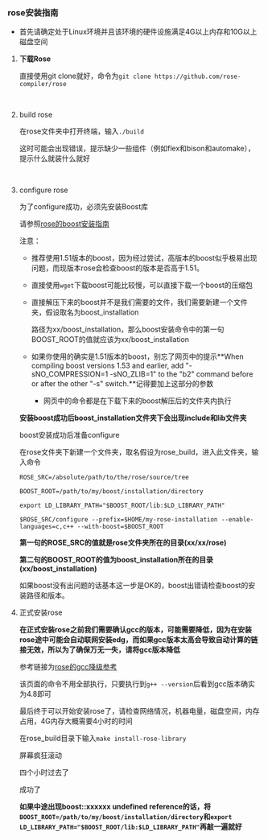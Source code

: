 ### rose安装指南

- 首先请确定处于Linux环境并且该环境的硬件设施满足4G以上内存和10G以上磁盘空间



1. **下载Rose**

   直接使用git clone就好，命令为`git clone https://github.com/rose-compiler/rose`

   ​

2. build rose

   在rose文件夹中打开终端，输入`./build`

   这时可能会出现错误，提示缺少一些组件（例如flex和bison和automake），提示什么就装什么就好

   ​

3. configure rose

   为了configure成功，必须先安装Boost库

   请参照[rose的boost安装指南](http://rosecompiler.org/ROSE_HTML_Reference/group__installing__boost.html)

   注意：

   - 推荐使用1.51版本的boost，因为经过尝试，高版本的boost似乎极易出现问题，而现版本rose会检查boost的版本是否高于1.51。

   - 直接使用`wget`下载boost可能比较慢，可以直接下载一个boost的压缩包

   - 直接解压下来的boost并不是我们需要的文件，我们需要新建一个文件夹，假设取名为boost_installation

     路径为xx/boost_installation，那么boost安装命令中的第一句BOOST_ROOT的值就应该为xx/boost_installation

   - 如果你使用的确实是1.51版本的boost，别忘了网页中的提示**When compiling boost versions 1.53 and earlier, add "-sNO_COMPRESSION=1 -sNO_ZLIB=1" to the "b2" command before or after the other "-s" switch.**记得要加上这部分的参数

     - 网页中的命令都是在下载下来的boost解压后的文件夹内执行

   **安装boost成功后boost_installation文件夹下会出现include和lib文件夹**

   boost安装成功后准备configure

   在rose文件夹下新建一个文件夹，取名假设为rose_build，进入此文件夹，输入命令

   `ROSE_SRC=/absolute/path/to/the/rose/source/tree`

   `BOOST_ROOT=/path/to/my/boost/installation/directory`

   `export LD_LIBRARY_PATH="$BOOST_ROOT/lib:$LD_LIBRARY_PATH"`

   `$ROSE_SRC/configure --prefix=$HOME/my-rose-installation --enable-languages=c,c++ --with-boost=$BOOST_ROOT`

   **第一句的ROSE_SRC的值就是rose文件夹所在的目录(xx/xx/rose)**

   **第二句的BOOST_ROOT的值为boost_installation所在的目录(xx/boost_installation)**

   如果boost没有出问题的话基本这一步是OK的，boost出错请检查boost的安装路径和版本。

4. 正式安装rose

   **在正式安装rose之前我们需要确认gcc的版本，可能需要降低，因为在安装rose途中可能会自动联网安装edg，而如果gcc版本太高会导致自动计算的链接无效，所以为了确保万无一失，请将gcc版本降低**

   参考链接为[rose的gcc降级参考](https://github.com/rose-compiler/rose/blob/master/docs/readmes/README.Debian)

   该页面的命令不用全部执行，只要执行到`g++ --version`后看到gcc版本确实为4.8即可

   最后终于可以开始安装rose了，请检查网络情况，机器电量，磁盘空间，内存占用，4G内存大概需要4小时的时间

   在rose_build目录下输入`make install-rose-library`

   屏幕疯狂滚动

   四个小时过去了

   成功了

   **如果中途出现boost::xxxxxx undefined reference的话，将`BOOST_ROOT=/path/to/my/boost/installation/directory`和`export LD_LIBRARY_PATH="$BOOST_ROOT/lib:$LD_LIBRARY_PATH"`再敲一遍就好**

   ​